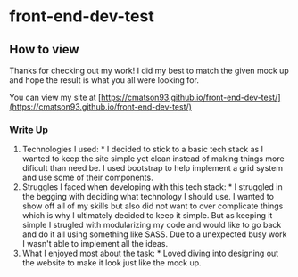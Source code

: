 # front-end-dev-test

## How to view

Thanks for checking out my work! I did my best to match the given mock up and hope the result is what you all were looking for. 

You can view my site at [https://cmatson93.github.io/front-end-dev-test/](https://cmatson93.github.io/front-end-dev-test/)


### Write Up 

  1. Technologies I used: 
    * I decided to stick to a basic tech stack as I wanted to keep the site simple yet clean instead of making things more dificult than need be. I used bootstrap to help implement a grid system and use some of their components. 
  2. Struggles I faced when developing with this tech stack: 
    * I struggled in the begging with deciding what technology I should use. I wanted to show off all of my skills but also did not want to over complicate things which is why I ultimately decided to keep it simple. But as keeping it simple I strugled with modularizing my code and would like to go back and do it all using something like SASS. Due to a unexpected busy work I wasn't able to implement all the ideas. 
  3. What I enjoyed most about the task: 
    * Loved diving into designing out the website to make it look just like the mock up. 

